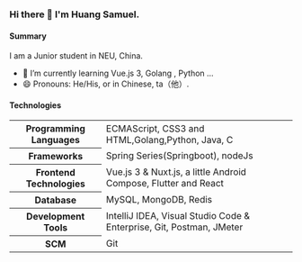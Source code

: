 ### Hi there 👋 I'm Huang Samuel.

<!--
**NBDatsuya/NBDatsuya** is a ✨ _special_ ✨ repository because its `README.md` (this file) appears on your GitHub profile.

Here are some ideas to get you started:

- 🔭 I’m currently working on ...
- 🌱 I’m currently learning ...
- 👯 I’m looking to collaborate on ...
- 🤔 I’m looking for help with ...
- 💬 Ask me about ...
- 📫 How to reach me: ...
- 😄 Pronouns: ...
- ⚡ Fun fact: ...
-->

#### Summary
I am a Junior student in NEU, China. 


- 🌱 I’m currently learning Vue.js 3, Golang , Python ...
- 😄 Pronouns: He/His, or in Chinese, ta（他）.

#### Technologies

<table>
	<tr>
		<th>Programming Languages</th>
		<td>ECMAScript, CSS3 and HTML,Golang,Python, Java,   C </td>
	</tr>
  <tr>
		<th>Frameworks</th>
		<td>Spring Series(Springboot), nodeJs</td>
	</tr>
  <tr>
		<th>Frontend Technologies</th>
		<td>Vue.js 3 & Nuxt.js, a little Android Compose, Flutter and React</td>
	</tr>
  <tr>
		<th>Database</th>
		<td>MySQL, MongoDB, Redis</td>
	</tr>
  <tr>
		<th>Development Tools</th>
		<td>IntelliJ IDEA, Visual Studio Code & Enterprise, Git, Postman, JMeter</td>
	</tr>
  <tr>
		<th>SCM</th>
		<td>Git</td>
	</tr>
</table>
